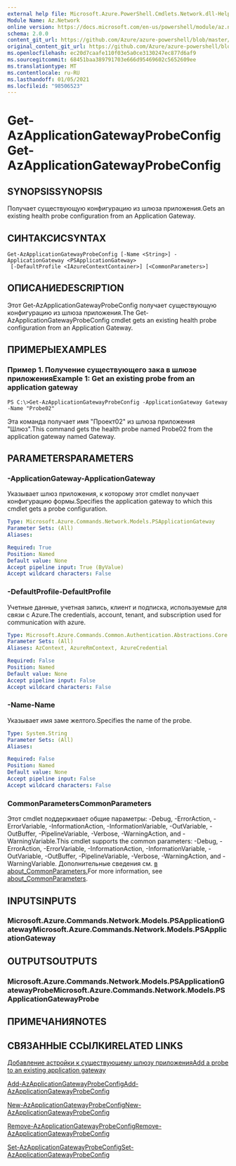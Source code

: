 ```yaml
---
external help file: Microsoft.Azure.PowerShell.Cmdlets.Network.dll-Help.xml
Module Name: Az.Network
online version: https://docs.microsoft.com/en-us/powershell/module/az.network/get-azapplicationgatewayprobeconfig
schema: 2.0.0
content_git_url: https://github.com/Azure/azure-powershell/blob/master/src/Network/Network/help/Get-AzApplicationGatewayProbeConfig.md
original_content_git_url: https://github.com/Azure/azure-powershell/blob/master/src/Network/Network/help/Get-AzApplicationGatewayProbeConfig.md
ms.openlocfilehash: ec20d7caafe110f03e5a0ce3130247ec877d6af9
ms.sourcegitcommit: 68451baa389791703e666d95469602c5652609ee
ms.translationtype: MT
ms.contentlocale: ru-RU
ms.lasthandoff: 01/05/2021
ms.locfileid: "98506523"
---
```

# <span data-ttu-id="e6d89-101">Get-AzApplicationGatewayProbeConfig</span><span class="sxs-lookup"><span data-stu-id="e6d89-101">Get-AzApplicationGatewayProbeConfig</span></span>

## <span data-ttu-id="e6d89-102">SYNOPSIS</span><span class="sxs-lookup"><span data-stu-id="e6d89-102">SYNOPSIS</span></span>
<span data-ttu-id="e6d89-103">Получает существующую конфигурацию из шлюза приложения.</span><span class="sxs-lookup"><span data-stu-id="e6d89-103">Gets an existing health probe configuration from an Application Gateway.</span></span>

## <span data-ttu-id="e6d89-104">СИНТАКСИС</span><span class="sxs-lookup"><span data-stu-id="e6d89-104">SYNTAX</span></span>

```
Get-AzApplicationGatewayProbeConfig [-Name <String>] -ApplicationGateway <PSApplicationGateway>
 [-DefaultProfile <IAzureContextContainer>] [<CommonParameters>]
```

## <span data-ttu-id="e6d89-105">ОПИСАНИЕ</span><span class="sxs-lookup"><span data-stu-id="e6d89-105">DESCRIPTION</span></span>
<span data-ttu-id="e6d89-106">Этот Get-AzApplicationGatewayProbeConfig получает существующую конфигурацию из шлюза приложения.</span><span class="sxs-lookup"><span data-stu-id="e6d89-106">The Get-AzApplicationGatewayProbeConfig cmdlet gets an existing health probe configuration from an Application Gateway.</span></span>

## <span data-ttu-id="e6d89-107">ПРИМЕРЫ</span><span class="sxs-lookup"><span data-stu-id="e6d89-107">EXAMPLES</span></span>

### <span data-ttu-id="e6d89-108">Пример 1. Получение существующего зака в шлюзе приложения</span><span class="sxs-lookup"><span data-stu-id="e6d89-108">Example 1: Get an existing probe from an application gateway</span></span>
```
PS C:\>Get-AzApplicationGatewayProbeConfig -ApplicationGateway Gateway -Name "Probe02"
```

<span data-ttu-id="e6d89-109">Эта команда получает имя "Проект02" из шлюза приложения "Шлюз".</span><span class="sxs-lookup"><span data-stu-id="e6d89-109">This command gets the health probe named Probe02 from the application gateway named Gateway.</span></span>

## <span data-ttu-id="e6d89-110">PARAMETERS</span><span class="sxs-lookup"><span data-stu-id="e6d89-110">PARAMETERS</span></span>

### <span data-ttu-id="e6d89-111">-ApplicationGateway</span><span class="sxs-lookup"><span data-stu-id="e6d89-111">-ApplicationGateway</span></span>
<span data-ttu-id="e6d89-112">Указывает шлюз приложения, к которому этот cmdlet получает конфигурацию формы.</span><span class="sxs-lookup"><span data-stu-id="e6d89-112">Specifies the application gateway to which this cmdlet gets a probe configuration.</span></span>

```yaml
Type: Microsoft.Azure.Commands.Network.Models.PSApplicationGateway
Parameter Sets: (All)
Aliases:

Required: True
Position: Named
Default value: None
Accept pipeline input: True (ByValue)
Accept wildcard characters: False
```

### <span data-ttu-id="e6d89-113">-DefaultProfile</span><span class="sxs-lookup"><span data-stu-id="e6d89-113">-DefaultProfile</span></span>
<span data-ttu-id="e6d89-114">Учетные данные, учетная запись, клиент и подписка, используемые для связи с Azure.</span><span class="sxs-lookup"><span data-stu-id="e6d89-114">The credentials, account, tenant, and subscription used for communication with azure.</span></span>

```yaml
Type: Microsoft.Azure.Commands.Common.Authentication.Abstractions.Core.IAzureContextContainer
Parameter Sets: (All)
Aliases: AzContext, AzureRmContext, AzureCredential

Required: False
Position: Named
Default value: None
Accept pipeline input: False
Accept wildcard characters: False
```

### <span data-ttu-id="e6d89-115">-Name</span><span class="sxs-lookup"><span data-stu-id="e6d89-115">-Name</span></span>
<span data-ttu-id="e6d89-116">Указывает имя заме желтого.</span><span class="sxs-lookup"><span data-stu-id="e6d89-116">Specifies the name of the probe.</span></span>

```yaml
Type: System.String
Parameter Sets: (All)
Aliases:

Required: False
Position: Named
Default value: None
Accept pipeline input: False
Accept wildcard characters: False
```

### <span data-ttu-id="e6d89-117">CommonParameters</span><span class="sxs-lookup"><span data-stu-id="e6d89-117">CommonParameters</span></span>
<span data-ttu-id="e6d89-118">Этот cmdlet поддерживает общие параметры: -Debug, -ErrorAction, -ErrorVariable, -InformationAction, -InformationVariable, -OutVariable, -OutBuffer, -PipelineVariable, -Verbose, -WarningAction, and -WarningVariable.</span><span class="sxs-lookup"><span data-stu-id="e6d89-118">This cmdlet supports the common parameters: -Debug, -ErrorAction, -ErrorVariable, -InformationAction, -InformationVariable, -OutVariable, -OutBuffer, -PipelineVariable, -Verbose, -WarningAction, and -WarningVariable.</span></span> <span data-ttu-id="e6d89-119">Дополнительные сведения см. [в about_CommonParameters.](http://go.microsoft.com/fwlink/?LinkID=113216)</span><span class="sxs-lookup"><span data-stu-id="e6d89-119">For more information, see [about_CommonParameters](http://go.microsoft.com/fwlink/?LinkID=113216).</span></span>

## <span data-ttu-id="e6d89-120">INPUTS</span><span class="sxs-lookup"><span data-stu-id="e6d89-120">INPUTS</span></span>

### <span data-ttu-id="e6d89-121">Microsoft.Azure.Commands.Network.Models.PSApplicationGateway</span><span class="sxs-lookup"><span data-stu-id="e6d89-121">Microsoft.Azure.Commands.Network.Models.PSApplicationGateway</span></span>

## <span data-ttu-id="e6d89-122">OUTPUTS</span><span class="sxs-lookup"><span data-stu-id="e6d89-122">OUTPUTS</span></span>

### <span data-ttu-id="e6d89-123">Microsoft.Azure.Commands.Network.Models.PSApplicationGatewayProbe</span><span class="sxs-lookup"><span data-stu-id="e6d89-123">Microsoft.Azure.Commands.Network.Models.PSApplicationGatewayProbe</span></span>

## <span data-ttu-id="e6d89-124">ПРИМЕЧАНИЯ</span><span class="sxs-lookup"><span data-stu-id="e6d89-124">NOTES</span></span>

## <span data-ttu-id="e6d89-125">СВЯЗАННЫЕ ССЫЛКИ</span><span class="sxs-lookup"><span data-stu-id="e6d89-125">RELATED LINKS</span></span>

[<span data-ttu-id="e6d89-126">Добавление астройки к существующему шлюзу приложения</span><span class="sxs-lookup"><span data-stu-id="e6d89-126">Add a probe to an existing application gateway</span></span>](https://azure.microsoft.com/en-us/documentation/articles/application-gateway-create-probe-ps/#add-a-probe-to-an-existing-application-gateway)

[<span data-ttu-id="e6d89-127">Add-AzApplicationGatewayProbeConfig</span><span class="sxs-lookup"><span data-stu-id="e6d89-127">Add-AzApplicationGatewayProbeConfig</span></span>](./Add-AzApplicationGatewayProbeConfig.md)

[<span data-ttu-id="e6d89-128">New-AzApplicationGatewayProbeConfig</span><span class="sxs-lookup"><span data-stu-id="e6d89-128">New-AzApplicationGatewayProbeConfig</span></span>](./New-AzApplicationGatewayProbeConfig.md)

[<span data-ttu-id="e6d89-129">Remove-AzApplicationGatewayProbeConfig</span><span class="sxs-lookup"><span data-stu-id="e6d89-129">Remove-AzApplicationGatewayProbeConfig</span></span>](./Remove-AzApplicationGatewayProbeConfig.md)

[<span data-ttu-id="e6d89-130">Set-AzApplicationGatewayProbeConfig</span><span class="sxs-lookup"><span data-stu-id="e6d89-130">Set-AzApplicationGatewayProbeConfig</span></span>](./Set-AzApplicationGatewayProbeConfig.md)

